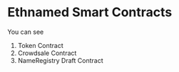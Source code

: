 # Ethnamed Smart Contracts

You can see 

1. Token Contract
2. Crowdsale Contract
3. NameRegistry Draft Contract

